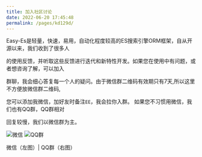```yaml
---
title: 加入社区讨论
date: 2022-06-20 17:45:48
permalink: /pages/kd129d/
---
```


Easy-Es是轻量，快速，易用，自动化程度较高的ES搜索引擎ORM框架，自从开源以来，我们收到了很多人

的使用反馈，并听取这些反馈进行迭代和新特性开发。如果您在使用中有问题，或者想咨询了解，可以加入

群聊，我会细心答复每一个人的疑问。由于微信群二维码有效期只有7天,所以这里不方便放微信群二维码,

您可以添加我微信，加好友时备注`EE`，我会拉你入群。 如果您不习惯用微信，我们也有QQ群，QQ群相对

回复较慢，我们以微信群为主。


![微信](/img/wx.png) ![QQ群](/img/qq-group.png)


微信（左图）| QQ群（右图）